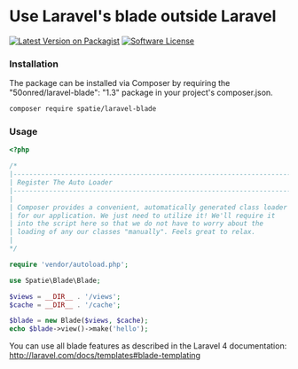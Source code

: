 # Use Laravel's blade outside Laravel

[![Latest Version on Packagist](https://img.shields.io/packagist/v/spatie/laravel-blade.svg?style=flat-square)](https://packagist.org/packages/spatie/laravel-blade)
[![Software License](https://img.shields.io/badge/license-MIT-brightgreen.svg?style=flat-square)](LICENSE.md)

### Installation
The package can be installed via Composer by requiring the "50onred/laravel-blade": "1.3" package in your project's composer.json.

```bash
composer require spatie/laravel-blade
```

### Usage

```php
<?php

/*
|--------------------------------------------------------------------------
| Register The Auto Loader
|--------------------------------------------------------------------------
|
| Composer provides a convenient, automatically generated class loader
| for our application. We just need to utilize it! We'll require it
| into the script here so that we do not have to worry about the
| loading of any our classes "manually". Feels great to relax.
|
*/

require 'vendor/autoload.php';

use Spatie\Blade\Blade;

$views = __DIR__ . '/views';
$cache = __DIR__ . '/cache';

$blade = new Blade($views, $cache);
echo $blade->view()->make('hello');
```

You can use all blade features as described in the Laravel 4 documentation:
http://laravel.com/docs/templates#blade-templating

